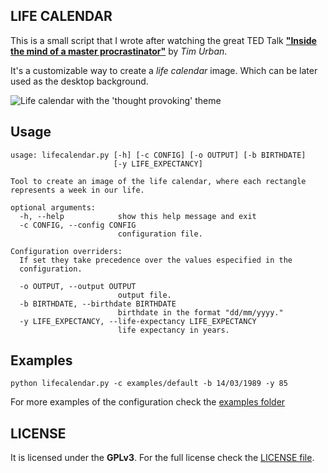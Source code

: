 ## LIFE CALENDAR

This is a small script that I wrote after watching the great TED Talk
[**"Inside the mind of a master procrastinator"**](https://www.ted.com/talks/tim_urban_inside_the_mind_of_a_master_procrastinator) by _Tim Urban_.

It's a customizable way to create a _life calendar_ image. Which can be
later used as the desktop background.

![Life calendar with the 'thought provoking' theme](https://github.com/zurwolf/lifecalendar/raw/master/examples/thought_provoking.png "Thought provoking theme example.")

## Usage

    usage: lifecalendar.py [-h] [-c CONFIG] [-o OUTPUT] [-b BIRTHDATE]
                           [-y LIFE_EXPECTANCY]
    
    Tool to create an image of the life calendar, where each rectangle
    represents a week in our life.
    
    optional arguments:
      -h, --help            show this help message and exit
      -c CONFIG, --config CONFIG
                            configuration file.
    
    Configuration overriders:
      If set they take precedence over the values especified in the
      configuration.
    
      -o OUTPUT, --output OUTPUT
                            output file.
      -b BIRTHDATE, --birthdate BIRTHDATE
                            birthdate in the format "dd/mm/yyyy."
      -y LIFE_EXPECTANCY, --life-expectancy LIFE_EXPECTANCY
                            life expectancy in years.

## Examples

    python lifecalendar.py -c examples/default -b 14/03/1989 -y 85

For more examples of the configuration check the [examples folder](https://github.com/zurwolf/lifecalendar/tree/master/examples)

## LICENSE

It is licensed under the **GPLv3**. For the full license check the [LICENSE file](https://github.com/zurwolf/lifecalendar/blob/master/LICENSE).
